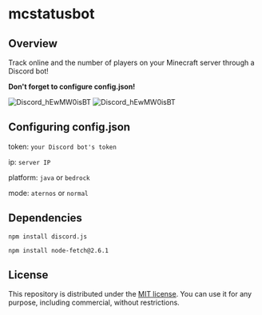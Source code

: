 # mcstatusbot

## Overview

Track online and the number of players on your Minecraft server through a Discord bot!

**Don't forget to configure config.json!**

![Discord_hEwMW0isBT](https://github.com/Gevionielly/mcstatusbot/assets/68006269/0d09c9fc-4847-417c-b7f2-646e06b175d1)
![Discord_hEwMW0isBT](https://github.com/Gevionielly/mcstatusbot/assets/68006269/fbdf5530-abde-4bd3-a70c-93243d5781de)

## Configuring config.json

token: `your Discord bot's token`

ip: `server IP`

platform: `java` or `bedrock`

mode: `aternos` or `normal`

## Dependencies

```
npm install discord.js
```
```
npm install node-fetch@2.6.1
```
## License

This repository is distributed under the [MIT license](https://mit-license.org/). You can use it for any purpose, including commercial, without restrictions.
